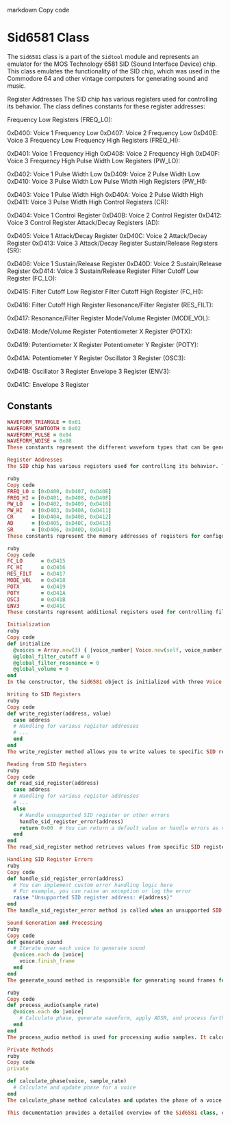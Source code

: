 markdown
Copy code
# Sid6581 Class

The `Sid6581` class is a part of the `Sidtool` module and represents an emulator for the MOS Technology 6581 SID (Sound Interface Device) chip. This class emulates the functionality of the SID chip, which was used in the Commodore 64 and other vintage computers for generating sound and music.

Register Addresses
The SID chip has various registers used for controlling its behavior. The class defines constants for these register addresses:

Frequency Low Registers (FREQ_LO):

0xD400: Voice 1 Frequency Low
0xD407: Voice 2 Frequency Low
0xD40E: Voice 3 Frequency Low
Frequency High Registers (FREQ_HI):

0xD401: Voice 1 Frequency High
0xD408: Voice 2 Frequency High
0xD40F: Voice 3 Frequency High
Pulse Width Low Registers (PW_LO):

0xD402: Voice 1 Pulse Width Low
0xD409: Voice 2 Pulse Width Low
0xD410: Voice 3 Pulse Width Low
Pulse Width High Registers (PW_HI):

0xD403: Voice 1 Pulse Width High
0xD40A: Voice 2 Pulse Width High
0xD411: Voice 3 Pulse Width High
Control Registers (CR):

0xD404: Voice 1 Control Register
0xD40B: Voice 2 Control Register
0xD412: Voice 3 Control Register
Attack/Decay Registers (AD):

0xD405: Voice 1 Attack/Decay Register
0xD40C: Voice 2 Attack/Decay Register
0xD413: Voice 3 Attack/Decay Register
Sustain/Release Registers (SR):

0xD406: Voice 1 Sustain/Release Register
0xD40D: Voice 2 Sustain/Release Register
0xD414: Voice 3 Sustain/Release Register
Filter Cutoff Low Register (FC_LO):

0xD415: Filter Cutoff Low Register
Filter Cutoff High Register (FC_HI):

0xD416: Filter Cutoff High Register
Resonance/Filter Register (RES_FILT):

0xD417: Resonance/Filter Register
Mode/Volume Register (MODE_VOL):

0xD418: Mode/Volume Register
Potentiometer X Register (POTX):

0xD419: Potentiometer X Register
Potentiometer Y Register (POTY):

0xD41A: Potentiometer Y Register
Oscillator 3 Register (OSC3):

0xD41B: Oscillator 3 Register
Envelope 3 Register (ENV3):

0xD41C: Envelope 3 Register


## Constants

```ruby
WAVEFORM_TRIANGLE = 0x01
WAVEFORM_SAWTOOTH = 0x02
WAVEFORM_PULSE = 0x04
WAVEFORM_NOISE = 0x08
These constants represent the different waveform types that can be generated by the SID chip.

Register Addresses
The SID chip has various registers used for controlling its behavior. The class defines constants for these register addresses:

ruby
Copy code
FREQ_LO = [0xD400, 0xD407, 0xD40E]
FREQ_HI = [0xD401, 0xD408, 0xD40F]
PW_LO   = [0xD402, 0xD409, 0xD410]
PW_HI   = [0xD403, 0xD40A, 0xD411]
CR      = [0xD404, 0xD40B, 0xD412]
AD      = [0xD405, 0xD40C, 0xD413]
SR      = [0xD406, 0xD40D, 0xD414]
These constants represent the memory addresses of registers for configuring various aspects of the SID chip, such as frequency, pulse width, control settings, attack/decay, and sustain/release.

ruby
Copy code
FC_LO      = 0xD415
FC_HI      = 0xD416
RES_FILT   = 0xD417
MODE_VOL   = 0xD418
POTX       = 0xD419
POTY       = 0xD41A
OSC3       = 0xD41B
ENV3       = 0xD41C
These constants represent additional registers used for controlling filter parameters, volume, and other settings.

Initialization
ruby
Copy code
def initialize
  @voices = Array.new(3) { |voice_number| Voice.new(self, voice_number) }
  @global_filter_cutoff = 0
  @global_filter_resonance = 0
  @global_volume = 0
end
In the constructor, the Sid6581 object is initialized with three Voice objects (representing the three sound channels of the SID chip) and default values for global filter cutoff, resonance, and volume.

Writing to SID Registers
ruby
Copy code
def write_register(address, value)
  case address
  # Handling for various register addresses
  # ...
  end
end
The write_register method allows you to write values to specific SID registers. Depending on the register address, it updates the corresponding properties of the voices or global settings.

Reading from SID Registers
ruby
Copy code
def read_sid_register(address)
  case address
  # Handling for various register addresses
  # ...
  else
    # Handle unsupported SID register or other errors
    handle_sid_register_error(address)
    return 0x00  # You can return a default value or handle errors as needed
  end
end
The read_sid_register method retrieves values from specific SID registers. It maps register addresses to the relevant properties or returns a default value in case of unsupported addresses.

Handling SID Register Errors
ruby
Copy code
def handle_sid_register_error(address)
  # You can implement custom error handling logic here
  # For example, you can raise an exception or log the error
  raise "Unsupported SID register address: #{address}"
end
The handle_sid_register_error method is called when an unsupported SID register address is encountered. It provides a way to implement custom error handling logic, such as raising exceptions or logging errors.

Sound Generation and Processing
ruby
Copy code
def generate_sound
  # Iterate over each voice to generate sound
  @voices.each do |voice|
    voice.finish_frame
  end
end
The generate_sound method is responsible for generating sound frames for each voice. It invokes the finish_frame method of each voice.

ruby
Copy code
def process_audio(sample_rate)
  @voices.each do |voice|
    # Calculate phase, generate waveform, apply ADSR, and process further
  end
end
The process_audio method is used for processing audio samples. It calculates the phase for each voice, generates waveforms, applies Attack/Decay/Sustain/Release (ADSR) envelopes, and performs additional processing like applying global filters.

Private Methods
ruby
Copy code
private

def calculate_phase(voice, sample_rate)
  # Calculate and update phase for a voice
end
The calculate_phase method calculates and updates the phase of a voice based on the sample rate and frequency.

This documentation provides a detailed overview of the Sid6581 class, explaining its constants, register addresses, initialization, register read/write operations, error handling, and sound generation/processing. It serves as a comprehensive technical reference for developers working with the SID emulator.
